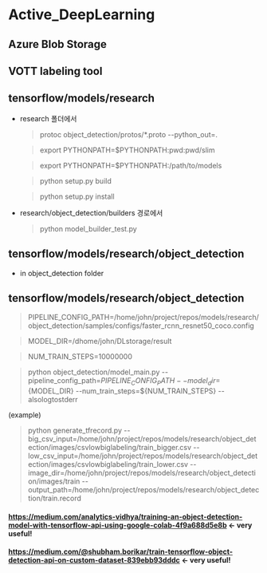 # Active_DeepLearning

## Azure Blob Storage
## VOTT labeling tool


## tensorflow/models/research 
- research 폴더에서

  > protoc object_detection/protos/*.proto --python_out=.
  
  > export PYTHONPATH=$PYTHONPATH:pwd:pwd/slim
  
  > export PYTHONPATH=$PYTHONPATH:/path/to/models
  
  > python setup.py build
  
  > python setup.py install
  
- research/object_detection/builders 경로에서

  > python model_builder_test.py

## tensorflow/models/research/object_detection
- in object_detection folder

## tensorflow/models/research/object_detection
> PIPELINE_CONFIG_PATH=/home/john/project/repos/models/research/object_detection/samples/configs/faster_rcnn_resnet50_coco.config

> MODEL_DIR=/dhome/john/DLstorage/result

> NUM_TRAIN_STEPS=10000000

> python object_detection/model_main.py --pipeline_config_path=${PIPELINE_CONFIG_PATH} --model_dir=${MODEL_DIR} --num_train_steps=${NUM_TRAIN_STEPS} --alsologtostderr

(example)
  > python generate_tfrecord.py --big_csv_input=/home/john/project/repos/models/research/object_detection/images/csvlowbiglabeling/train_bigger.csv --low_csv_input=/home/john/project/repos/models/research/object_detection/images/csvlowbiglabeling/train_lower.csv --image_dir=/home/john/project/repos/models/research/object_detection/images/train --output_path=/home/john/project/repos/models/research/object_detection/train.record

#### https://medium.com/analytics-vidhya/training-an-object-detection-model-with-tensorflow-api-using-google-colab-4f9a688d5e8b <- very useful!

#### https://medium.com/@shubham.borikar/train-tensorflow-object-detection-api-on-custom-dataset-839ebb93dddc <- very useful!


